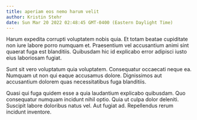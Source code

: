 ```yaml
---
title: aperiam eos nemo harum velit
author: Kristin Stehr
date: Sun Mar 20 2022 02:48:45 GMT-0400 (Eastern Daylight Time)
---
```

Harum expedita corrupti voluptatem nobis quia. Et totam beatae cupiditate non iure labore porro numquam et. Praesentium vel accusantium animi sint quaerat fuga est blanditiis. Quibusdam hic id explicabo error adipisci iusto eius laboriosam fugiat.

 Sunt sit vero voluptatum quia voluptatem. Consequatur occaecati neque ea. Numquam ut non qui eaque accusamus dolore. Dignissimos aut accusantium dolorem quas necessitatibus fuga blanditiis.

 Quasi qui fuga quidem esse a quia laudantium explicabo quibusdam. Quo consequatur numquam incidunt nihil optio. Quia ut culpa dolor deleniti. Suscipit labore doloribus natus vel. Aut fugiat ad. Repellendus rerum incidunt inventore.